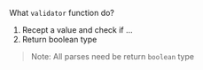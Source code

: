 What `validator` function do?

1. Recept a value and check if ...
2. Return boolean type

> Note: All parses need be return `boolean` type